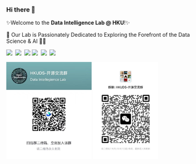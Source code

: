 

### Hi there 👋
✨Welcome to the <strong>Data Intelligence Lab @ HKU</strong>!✨

🚀 Our Lab is Passionately Dedicated to Exploring the Forefront of the Data Science & AI 👨‍💻

<a href='https://sites.google.com/view/chaoh/'><img src='https://img.shields.io/badge/Home-Page-green' /></a>&nbsp;
<a href='https://scholar.google.com/citations?user=Zkv9FqwAAAAJ&hl=en'><img src='https://img.shields.io/badge/Google-Scholar-blue' /></a>&nbsp;
<a href='https://discord.gg/6TdQnT5xcF'><img src='https://discordapp.com/api/guilds/1296348098003734629/widget.png?style=shield'></a>
<a href='lab_qrcode.jpg'><img src='https://img.shields.io/badge/公众号-orange' /></a>&nbsp;
<img src='https://img.shields.io/github/stars/hkuds?color=green&style=social' />&nbsp;
<img src='https://img.shields.io/github/followers/hkuds?color=green&style=social' />

<!--img align='right' src='feishu-group-qrcode.png' width=20% /-->
<p align="left">
  <img src="feishu.jpg" width="45%">
  <img src="weixin.jpg" width="34.4%">
</p>
